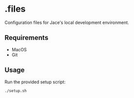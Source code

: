 # .files

Configuration files for Jace's local development environment.

## Requirements

- MacOS
- Git

## Usage

Run the provided setup script:

```
./setup.sh
```